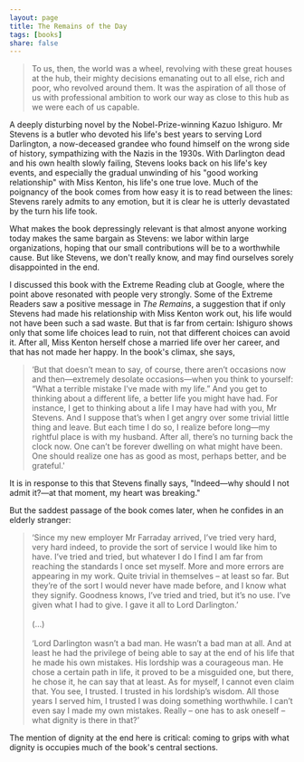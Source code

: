 ```yaml
---
layout: page
title: The Remains of the Day
tags: [books]
share: false
---
```


<blockquote>
To us, then, the world was a wheel, revolving with these great houses at the
hub, their mighty decisions emanating out to all else, rich and poor, who
revolved around them. It was the aspiration of all those of us with
professional ambition to work our way as close to this hub as we were each of
us capable.
</blockquote>

A deeply disturbing novel by the Nobel-Prize-winning Kazuo Ishiguro.  Mr
Stevens is a butler who devoted his life's best years to serving Lord
Darlington, a now-deceased grandee who found himself on the wrong side of
history, sympathizing with the Nazis in the 1930s.  With Darlington dead and
his own health slowly failing, Stevens looks back on his life's key events, and
especially the gradual unwinding of his "good working relationship" with Miss
Kenton, his life's one true love.  Much of the poignancy of the book comes from
how easy it is to read between the lines: Stevens rarely admits to any emotion,
but it is clear he is utterly devastated by the turn his life took.

What makes the book depressingly relevant is that almost anyone working today
makes the same bargain as Stevens: we labor within large organizations, hoping
that our small contributions will be to a worthwhile cause.  But like Stevens,
we don't really know, and may find ourselves sorely disappointed in the end.

I discussed this book with the Extreme Reading club at Google, where the point
above resonated with people very strongly.  Some of the Extreme Readers saw
a positive message in *The Remains*, a suggestion that if only Stevens had
made his relationship with Miss Kenton work out, his life would not have been
such a sad waste.  But that is far from certain: Ishiguro shows only that some
life choices lead to ruin, not that different choices can avoid it.  After all,
Miss Kenton herself chose a married life over her career, and that has not made
her happy.  In the book's climax, she says,

<blockquote>
‘But that doesn’t mean to say, of course, there aren’t occasions now and
then&mdash;extremely desolate occasions&mdash;when you think to yourself: “What
a terrible mistake I’ve made with my life.” And you get to thinking about
a different life, a better life you might have had. For instance, I get to
thinking about a life I may have had with you, Mr Stevens. And I suppose that’s
when I get angry over some trivial little thing and leave. But each time I do
so, I realize before long&mdash;my rightful place is with my husband. After
all, there’s no turning back the clock now. One can’t be forever dwelling on
what might have been. One should realize one has as good as most, perhaps
better, and be grateful.'
</blockquote>

It is in response to this that Stevens finally says, "Indeed&mdash;why should
I not admit it?&mdash;at that moment, my heart was breaking."

But the saddest passage of the book comes later, when he confides in an elderly
stranger:

<blockquote>
‘Since my new employer Mr Farraday arrived, I’ve tried very hard, very hard
indeed, to provide the sort of service I would like him to have. I’ve tried and
tried, but whatever I do I find I am far from reaching the standards I once set
myself. More and more errors are appearing in my work. Quite trivial in
themselves – at least so far. But they’re of the sort I would never have made
before, and I know what they signify. Goodness knows, I’ve tried and tried, but
it’s no use. I’ve given what I had to give. I gave it all to Lord Darlington.’
<br>
<br>
(...)
<br>
<br>
‘Lord Darlington wasn’t a bad man. He wasn’t a bad man at all. And at least he
had the privilege of being able to say at the end of his life that he made his
own mistakes. His lordship was a courageous man. He chose a certain path in
life, it proved to be a misguided one, but there, he chose it, he can say that
at least. As for myself, I cannot even claim that. You see, I trusted.
I trusted in his lordship’s wisdom. All those years I served him, I trusted
I was doing something worthwhile. I can’t even say I made my own mistakes.
Really – one has to ask oneself – what dignity is there in that?’
</blockquote>

The mention of dignity at the end here is critical: coming to grips with what
dignity is occupies much of the book's central sections.
